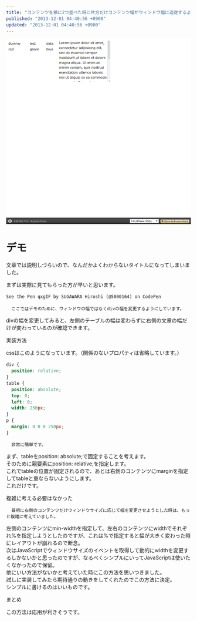 ```yaml
---
title: "コンテンツを横に2つ並べた時に片方だけコンテンツ幅がウィンドウ幅に追従するようにする"
published: "2013-12-01 04:40:56 +0900"
updated: "2013-12-01 04:40:56 +0900"
---
```


![](../../../../images/2013/12/1/fluid-1.png)

# デモ

文章では説明しづらいので、なんだかよくわからないタイトルになってしまいました。

まずは実際に見てもらった方が早いと思います。

    See the Pen qxgIF by SUGAWARA Hiroshi (@5000164) on CodePen

      ここではデモのために、ウィンドウの幅ではなくdivの幅を変更するようにしています。
divの幅を変更してみると、左側のテーブルの幅は変わらずに右側の文章の幅だけが変わっているのが確認できます。

実装方法

cssはこのようになっています。（関係のないプロパティは省略しています。）

```css
div {
  position: relative;
}
table {
  position: absolute;
  top: 0;
  left: 0;
  width: 250px;
}
p {
  margin: 0 0 0 250px;  
}
```

      非常に簡単です。
 まず、tableをposition: absolute;で固定することを考えます。  
 そのために親要素にposition: relative;を指定します。  
 これでtableの位置が固定されるので、あとは右側のコンテンツにmarginを指定してtableと重ならないようにします。  
これだけです。

複雑に考える必要はなかった

      最初に右側のコンテンツだけウィンドウサイズに応じて幅を変更させようとした時は、もっと複雑に考えていました。
 左側のコンテンツにmin-widthを指定して、左右のコンテンツにwidthでそれぞれ%を指定しようとしたのですが、これは%で指定すると幅が大きく変わった時にレイアウトが崩れるので断念。  
 次はJavaScriptでウィンドウサイズのイベントを取得して動的にwidthを変更するしかないかと思ったのですが、なるべくシンプルにいってJavaScriptは使いたくなかったので保留。  
 他にいい方法がないかと考えていた時にこの方法を思いつきました。  
 試しに実装してみたら期待通りの動きをしてくれたのでこの方法に決定。  
シンプルに書けるのはいいものです。

まとめ

この方法は応用が利きそうです。
